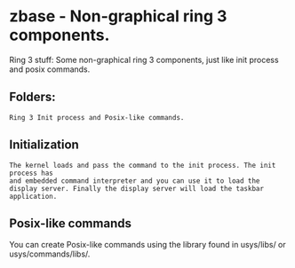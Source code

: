 # zbase - Non-graphical ring 3 components.

Ring 3 stuff: Some non-graphical ring 3 components, just like init process and posix commands.

## Folders:

```
Ring 3 Init process and Posix-like commands. 
```

## Initialization

```
The kernel loads and pass the command to the init process. The init process has 
and embedded command interpreter and you can use it to load the display server. Finally the display server will load the taskbar application.
```

## Posix-like commands

You can create Posix-like commands using the library found in usys/libs/ or usys/commands/libs/.

